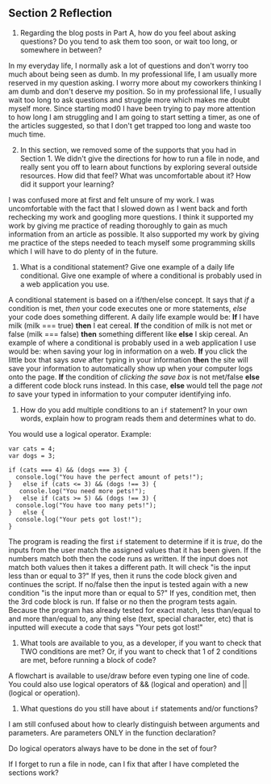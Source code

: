## Section 2 Reflection

1. Regarding the blog posts in Part A, how do you feel about asking questions? Do you tend to ask them too soon, or wait too long, or somewhere in between?

In my everyday life, I normally ask a lot of questions and don't worry too much about being seen as dumb. In my professional life, I am usually more reserved in my question asking. I worry more about my coworkers thinking I am dumb and don't deserve my position. So in my professional life, I usually wait too long to ask questions and struggle more which makes me doubt myself more. Since starting mod0 I have been trying to pay more attention to how long I am struggling and I am going to start setting a timer, as one of the articles suggested, so that I don't get trapped too long and waste too much time.

2. In this section, we removed some of the supports that you had in Section 1. We didn't give the directions for how to run a file in node, and really sent you off to learn about functions by exploring several outside resources. How did that feel? What was uncomfortable about it? How did it support your learning?

I was confused more at first and felt unsure of my work. I was uncomfortable with the fact that I slowed down as I went back and forth rechecking my work and googling more questions. I think it supported my work by giving me practice of reading thoroughly to gain as much information from an article as possible. It also supported my work by giving me practice of the steps needed to teach myself some programming skills which I will have to do plenty of in the future.

1. What is a conditional statement? Give one example of a daily life conditional. Give one example of where a conditional is probably used in a web application you use.

A conditional statement is based on a if/then/else concept. It says that *if* a condition is met, *then* your code executes one or more statements, *else* your code does something different. A daily life example would be: **If** I have milk (milk === true) **then** I eat cereal. **If** the condition of milk is not met or false (milk === false) **then** something different like **else** I skip cereal.  An example of where a conditional is probably used in a web application I use would be: when saving your log in information on a web. **If** you click the little box that says *save* after typing in your information **then** the site will save your information to automatically show up when your computer logs onto the page. **If** the condition of *clicking the save box* is not met/false **else** a different code block runs instead. In this case, **else** would tell the page _not to_ save your typed in information to your computer identifying info.    

1. How do you add multiple conditions to an `if` statement? In your own words, explain how to program reads them and determines what to do.

You would use a logical operator. Example:

```
var cats = 4;
var dogs = 3;

if (cats === 4) && (dogs === 3) {
  console.log("You have the perfect amount of pets!");
}   else if (cats <= 3) && (dogs !== 3) {
   console.log("You need more pets!");
}   else if (cats >= 5) && (dogs !== 3) {
  console.log("You have too many pets!");
}   else {
  console.log("Your pets got lost!");  
}
```

The program is reading the first `if` statement to determine if it is *true*, do the inputs from the user match the assigned values that it has been given. If the numbers match both then the code runs as written. If the input does not match both values then it takes a different path. It will check "is the input less than or equal to 3?" If yes, then it runs the code block given and continues the script. If no/false then the input is tested again with a new condition "is the input more than or equal to 5?" If yes, condition met, then the 3rd code block is run. If false or no then the program tests again. Because the program has already tested for exact match, less than/equal to and more than/equal to, any thing else (text, special character, etc) that is inputted will execute a code that says "Your pets got lost!"  

1. What tools are available to you, as a developer, if you want to check that TWO conditions are met? Or, if you want to check that 1 of 2 conditions are met, before running a block of code?

A flowchart is available to use/draw before even typing one line of code. You could also use logical operators of && (logical and operation) and || (logical or operation).

1. What questions do you still have about `if` statements and/or functions?

I am still confused about how to clearly distinguish between arguments and parameters. Are parameters ONLY in the function declaration?

Do logical operators always have to be done in the set of four?

If I forget to run a file in node, can I fix that after I have completed the sections work?
